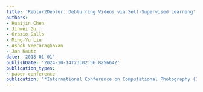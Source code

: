```yaml
---
title: 'Reblur2Deblur: Deblurring Videos via Self-Supervised Learning'
authors:
- Huaijin Chen
- Jinwei Gu
- Orazio Gallo
- Ming-Yu Liu
- Ashok Veeraraghavan
- Jan Kautz
date: '2018-01-01'
publishDate: '2024-10-14T23:02:56.825664Z'
publication_types:
- paper-conference
publication: '*International Conference on Computational Photography (ICCP), 2018*'
---
```

